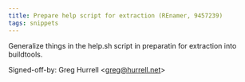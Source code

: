 ```yaml
---
title: Prepare help script for extraction (REnamer, 9457239)
tags: snippets
---
```


Generalize things in the help.sh script in preparatin for extraction into buildtools.

Signed-off-by: Greg Hurrell &lt;greg@hurrell.net&gt;
